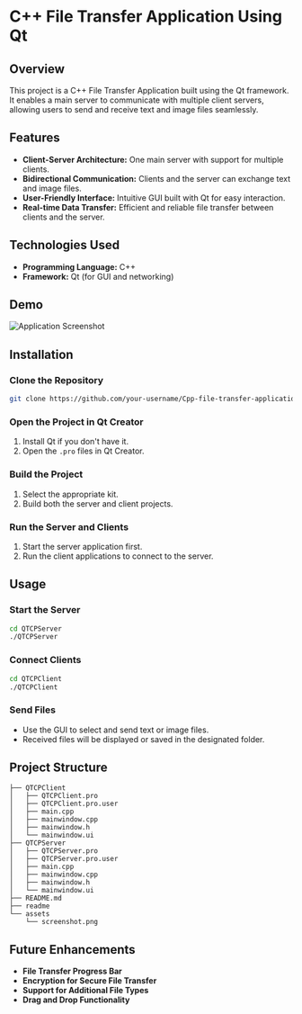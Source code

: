 # C++ File Transfer Application Using Qt

## Overview
This project is a C++ File Transfer Application built using the Qt framework. It enables a main server to communicate with multiple client servers, allowing users to send and receive text and image files seamlessly.

## Features
- **Client-Server Architecture:** One main server with support for multiple clients.
- **Bidirectional Communication:** Clients and the server can exchange text and image files.
- **User-Friendly Interface:** Intuitive GUI built with Qt for easy interaction.
- **Real-time Data Transfer:** Efficient and reliable file transfer between clients and the server.

## Technologies Used
- **Programming Language:** C++
- **Framework:** Qt (for GUI and networking)

## Demo
![Application Screenshot](assets/screenshot.png)

## Installation

### Clone the Repository
```bash
git clone https://github.com/your-username/Cpp-file-transfer-application-using-QT.git
```

### Open the Project in Qt Creator
1. Install Qt if you don't have it.
2. Open the `.pro` files in Qt Creator.

### Build the Project
1. Select the appropriate kit.
2. Build both the server and client projects.

### Run the Server and Clients
1. Start the server application first.
2. Run the client applications to connect to the server.

## Usage

### Start the Server
```bash
cd QTCPServer
./QTCPServer
```

### Connect Clients
```bash
cd QTCPClient
./QTCPClient
```

### Send Files
- Use the GUI to select and send text or image files.
- Received files will be displayed or saved in the designated folder.

## Project Structure
```
├── QTCPClient
│   ├── QTCPClient.pro
│   ├── QTCPClient.pro.user
│   ├── main.cpp
│   ├── mainwindow.cpp
│   ├── mainwindow.h
│   └── mainwindow.ui
├── QTCPServer
│   ├── QTCPServer.pro
│   ├── QTCPServer.pro.user
│   ├── main.cpp
│   ├── mainwindow.cpp
│   ├── mainwindow.h
│   └── mainwindow.ui
├── README.md
├── readme
└── assets
    └── screenshot.png
```

## Future Enhancements
- **File Transfer Progress Bar**
- **Encryption for Secure File Transfer**
- **Support for Additional File Types**
- **Drag and Drop Functionality**
